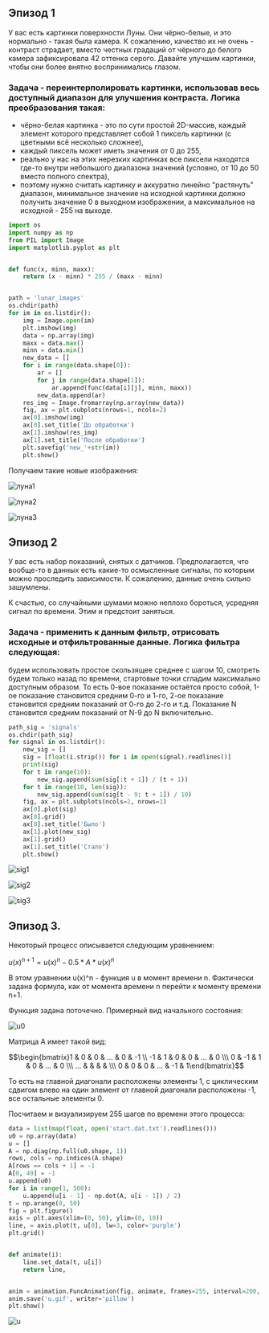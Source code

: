 ## Эпизод 1
У вас есть картинки поверхности Луны. Они чёрно-белые, и это нормально - такая была камера. К сожалению, качество их не очень - контраст страдает, вместо честных градаций от чёрного до белого камера зафиксировала 42 оттенка серого. Давайте улучшим картинки, чтобы они более внятно воспринимались глазом.

### Задача - переинтерполировать картинки, использовав весь доступный диапазон для улучшения контраста. Логика преобразования такая:

* чёрно-белая картинка - это по сути простой 2D-массив, каждый элемент которого представляет собой 1 пиксель картинки (с цветными всё несколько сложнее),
* каждый пиксель может иметь значения от 0 до 255,
* реально у нас на этих нерезких картинках все пиксели находятся где-то внутри небольшого диапазона значений (условно, от 10 до 50 вместо полного спектра),
* поэтому нужно считать картинку и аккуратно линейно "растянуть" диапазон, минимальное значение на исходной картинки должно получить значение 0 в выходном изображении, а максимальное на исходной - 255 на выходе.

```Python
import os
import numpy as np
from PIL import Image
import matplotlib.pyplot as plt


def func(x, minn, maxx):
    return (x - minn) * 255 / (maxx - minn)


path = 'lunar_images'
os.chdir(path)
for im in os.listdir():
    img = Image.open(im)
    plt.imshow(img)
    data = np.array(img)
    maxx = data.max()
    minn = data.min()
    new_data = []
    for i in range(data.shape[0]):
        ar = []
        for j in range(data.shape[1]):
            ar.append(func(data[i][j], minn, maxx))
        new_data.append(ar)
    res_img = Image.fromarray(np.array(new_data))
    fig, ax = plt.subplots(nrows=1, ncols=2)
    ax[0].imshow(img)
    ax[0].set_title('До обработки')
    ax[1].imshow(res_img)
    ax[1].set_title('После обработки')
    plt.savefig('new_'+str(im))
    plt.show()
```

Получаем такие новые изображения:

![луна1](new_lunar01.jpg)

![луна2](new_lunar02.jpg)

![луна3](new_lunar03.jpg)


## Эпизод 2
У вас есть набор показаний, снятых с датчиков. Предполагается, что вообще-то в данных есть какие-то осмысленные сигналы, по которым можно проследить зависимости. К сожалению, данные очень сильно зашумлены.

К счастью, со случайными шумами можно неплохо бороться, усредняя сигнал по времени. Этим и предстоит заняться.

### Задача - применить к данным фильтр, отрисовать исходные и отфильтрованные данные. Логика фильтра следующая:

будем использовать простое скользящее среднее с шагом 10,
смотреть будем только назад по времени,
стартовые точки сгладим максимально доступным образом.
То есть 0-вое показание остаётся просто собой, 1-ое показание становится средним 0-го и 1-го, 2-ое показание становится средним показаний от 0-го до 2-го и т.д. Показание N становится средним показаний от N-9 до N включительно.

```Python
path_sig = 'signals'
os.chdir(path_sig)
for signal in os.listdir():
    new_sig = []
    sig = [float(i.strip()) for i in open(signal).readlines()]
    print(sig)
    for t in range(10):
        new_sig.append(sum(sig[:t + 1]) / (t + 1))
    for t in range(10, len(sig)):
        new_sig.append(sum(sig[t - 9: t + 1]) / 10)
    fig, ax = plt.subplots(ncols=2, nrows=1)
    ax[0].plot(sig)
    ax[0].grid()
    ax[0].set_title('Было')
    ax[1].plot(new_sig)
    ax[1].grid()
    ax[1].set_title('Стало')
    plt.show()
```

![sig1](new_signal01.jpg)

![sig2](new_signal02.jpg)

![sig3](new_signal03.jpg)


## Эпизод 3.
Некоторый процесс описывается следующим уравнением:

$u(x)^{n+1} = u(x)^n - 0.5 * A * u(x)^n$

В этом уравнении u(x)^n - функция u в момент времени n. Фактически задана формула, как от момента времени n перейти к моменту времени n+1.

Функция задана поточечно. Примерный вид начального состояния:

![u0](u0.png)

Матрица A имеет такой вид:

$$\begin{bmatrix}1 & 0 & 0 & ... & 0 & -1 \\
-1 & 1 & 0 & 0 & ... & 0 \\\
0 & -1 & 1 & 0 & ... & 0 \\\
... &  &  &  & \\\
0 & 0 & 0 & ... & -1 & 1\end{bmatrix}$$

То есть на главной диагонали расположены элементы 1, с циклическим сдвигом влево на один элемент от главной диагонали расположены -1, все остальные элементы 0.

Посчитаем и визуализируем 255 шагов по времени этого процесса:
```Python
data = list(map(float, open('start.dat.txt').readlines()))
u0 = np.array(data)
u = []
A = np.diag(np.full(u0.shape, 1))
rows, cols = np.indices(A.shape)
A[rows == cols + 1] = -1
A[0, 49] = -1
u.append(u0)
for i in range(1, 500):
    u.append(u[i - 1] - np.dot(A, u[i - 1]) / 2)
t = np.arange(0, 50)
fig = plt.figure()
axis = plt.axes(xlim=(0, 50), ylim=(0, 10))
line, = axis.plot(t, u[0], lw=3, color='purple')
plt.grid()


def animate(i):
    line.set_data(t, u[i])
    return line,


anim = animation.FuncAnimation(fig, animate, frames=255, interval=200, blit=True)
anim.save('u.gif', writer='pillow')
plt.show()
```

![u](u.gif)
